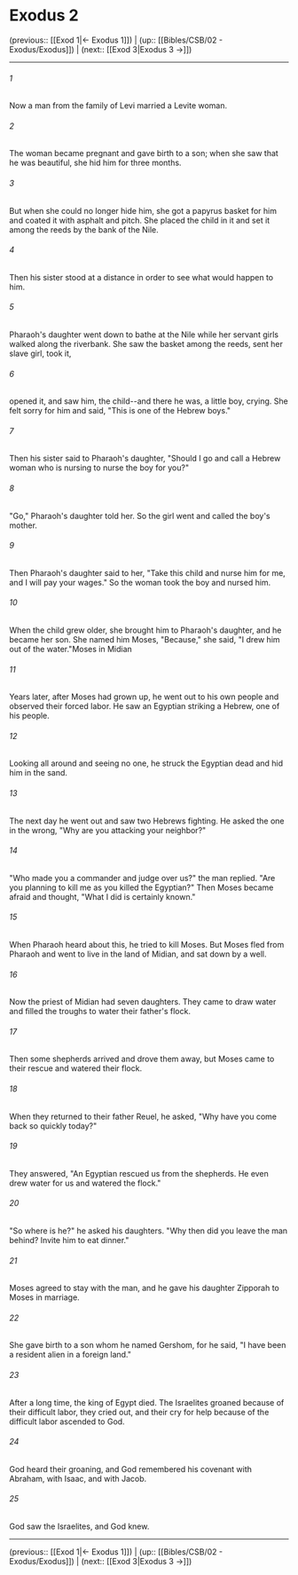 # Exodus 2

(previous:: [[Exod 1|← Exodus 1]]) | (up:: [[Bibles/CSB/02 - Exodus/Exodus]]) | (next:: [[Exod 3|Exodus 3 →]])

***


###### 1 
Now a man from the family of Levi married a Levite woman. 

###### 2 
The woman became pregnant and gave birth to a son; when she saw that he was beautiful, she hid him for three months. 

###### 3 
But when she could no longer hide him, she got a papyrus basket for him and coated it with asphalt and pitch. She placed the child in it and set it among the reeds by the bank of the Nile. 

###### 4 
Then his sister stood at a distance in order to see what would happen to him. 

###### 5 
Pharaoh's daughter went down to bathe at the Nile while her servant girls walked along the riverbank. She saw the basket among the reeds, sent her slave girl, took it, 

###### 6 
opened it, and saw him, the child--and there he was, a little boy, crying. She felt sorry for him and said, "This is one of the Hebrew boys." 

###### 7 
Then his sister said to Pharaoh's daughter, "Should I go and call a Hebrew woman who is nursing to nurse the boy for you?" 

###### 8 
"Go," Pharaoh's daughter told her. So the girl went and called the boy's mother. 

###### 9 
Then Pharaoh's daughter said to her, "Take this child and nurse him for me, and I will pay your wages." So the woman took the boy and nursed him. 

###### 10 
When the child grew older, she brought him to Pharaoh's daughter, and he became her son. She named him Moses, "Because," she said, "I drew him out of the water."Moses in Midian 

###### 11 
Years later, after Moses had grown up, he went out to his own people and observed their forced labor. He saw an Egyptian striking a Hebrew, one of his people. 

###### 12 
Looking all around and seeing no one, he struck the Egyptian dead and hid him in the sand. 

###### 13 
The next day he went out and saw two Hebrews fighting. He asked the one in the wrong, "Why are you attacking your neighbor?" 

###### 14 
"Who made you a commander and judge over us?" the man replied. "Are you planning to kill me as you killed the Egyptian?" Then Moses became afraid and thought, "What I did is certainly known." 

###### 15 
When Pharaoh heard about this, he tried to kill Moses. But Moses fled from Pharaoh and went to live in the land of Midian, and sat down by a well. 

###### 16 
Now the priest of Midian had seven daughters. They came to draw water and filled the troughs to water their father's flock. 

###### 17 
Then some shepherds arrived and drove them away, but Moses came to their rescue and watered their flock. 

###### 18 
When they returned to their father Reuel, he asked, "Why have you come back so quickly today?" 

###### 19 
They answered, "An Egyptian rescued us from the shepherds. He even drew water for us and watered the flock." 

###### 20 
"So where is he?" he asked his daughters. "Why then did you leave the man behind? Invite him to eat dinner." 

###### 21 
Moses agreed to stay with the man, and he gave his daughter Zipporah to Moses in marriage. 

###### 22 
She gave birth to a son whom he named Gershom, for he said, "I have been a resident alien in a foreign land." 

###### 23 
After a long time, the king of Egypt died. The Israelites groaned because of their difficult labor, they cried out, and their cry for help because of the difficult labor ascended to God. 

###### 24 
God heard their groaning, and God remembered his covenant with Abraham, with Isaac, and with Jacob. 

###### 25 
God saw the Israelites, and God knew.

***

(previous:: [[Exod 1|← Exodus 1]]) | (up:: [[Bibles/CSB/02 - Exodus/Exodus]]) | (next:: [[Exod 3|Exodus 3 →]])
